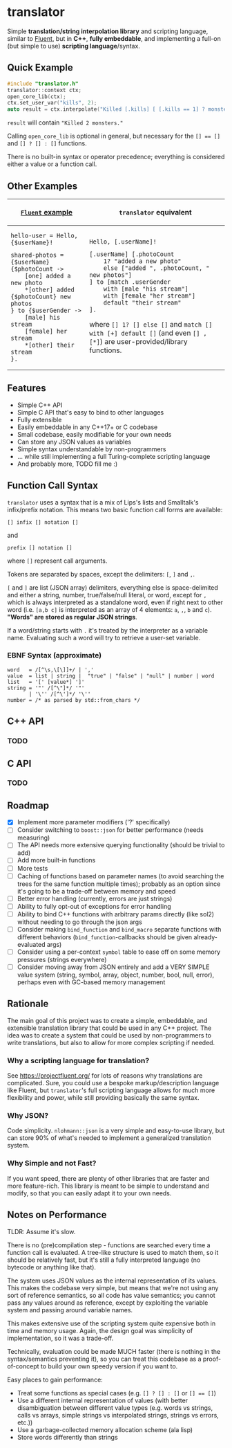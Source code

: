 # translator

Simple **translation/string interpolation library** and scripting language, similar to [Fluent](https://projectfluent.org/), but in **C++**, **fully embeddable**, and implementing a full-on (but simple to use) **scripting language**/syntax.

## Quick Example

```cpp
#include "translator.h"
translator::context ctx;
open_core_lib(ctx);
ctx.set_user_var("kills", 2);
auto result = ctx.interpolate("Killed [.kills] [ [.kills == 1] ? monster. : monsters. ]");
```
`result` will contain `"Killed 2 monsters."`

Calling `open_core_lib` is optional in general, but necessary for the `[] == []` and `[] ? [] : []` functions. 

There is no built-in syntax or operator precedence; everything is considered either a value or a function call.

## Other Examples

<table>
<thead>
<tr><th> 

[`Fluent` example](https://projectfluent.org/)

</th><th>

`translator` equivalent

</th></tr>
</thead>
<tr>
<td style="vertical-align: top">

```fluent
hello-user = Hello, {$userName}!
```

```fluent
shared-photos = {$userName} {$photoCount ->
	[one] added a new photo
	*[other] added {$photoCount} new photos
} to {$userGender ->
	[male] his stream
	[female] her stream
	*[other] their stream
}.
```

</td>
<td>

```st
Hello, [.userName]!
```

```zil
[.userName] [.photoCount 
	1? "added a new photo" 
	else ["added ", .photoCount, " new photos"]
] to [match .userGender
	with [male "his stream"]
	with [female "her stream"]
	default "their stream"
].
```

where `[] 1? [] else []` and `match [] with [+] default []` (and even `[] , [*]`) are user-provided/library functions.

</td>
</tr>
</table>

## Features

- Simple C++ API
- Simple C API that's easy to bind to other languages
- Fully extensible
- Easily embeddable in any C++17+ or C codebase
- Small codebase, easily modifiable for your own needs
- Can store any JSON values as variables
- Simple syntax understandable by non-programmers
- ... while still implementing a full Turing-complete scripting language
- And probably more, TODO fill me :)

## Function Call Syntax

`translator` uses a syntax that is a mix of Lips's lists and Smalltalk's infix/prefix notation. This means two basic function call forms are available:

```
[] infix [] notation []
```

and

```
prefix [] notation []
```

where `[]` represent call arguments.

Tokens are separated by spaces, except the delimiters: `[`, `]` and `,`.

`[` and `]` are list (JSON array) delimiters, everything else is space-delimited and either a string, number, true/false/null literal, or word, except for `,` which is always interpreted as a standalone word, even if right next to other word (i.e. `[a,b c]` is interpreted as an array of 4 elements: `a`, `,`, `b` and `c`). **"Words" are stored as regular JSON strings**.

If a word/string starts with `.` it's treated by the interpreter as a variable name. Evaluating such a word will try to retrieve a user-set variable.

### EBNF Syntax (approximate)
```ebnf
word   = /[^\s,\[\]]+/ | ','
value  = list | string |  "true" | "false" | "null" | number | word
list   = '[' [value*] ']'
string = '"' /[^\"]*/ '"'
       | '\'' /[^\']*/ '\''
number = /* as parsed by std::from_chars */
```

## C++ API

### TODO

## C API

### TODO

## Roadmap

- [x] Implement more parameter modifiers ('?' specifically)
- [ ] Consider switching to `boost::json` for better performance (needs measuring)
- [ ] The API needs more extensive querying functionality (should be trivial to add)
- [ ] Add more built-in functions
- [ ] More tests
- [ ] Caching of functions based on parameter names (to avoid searching the trees for the same function multiple times); probably as an option since it's going to be a trade-off between memory and speed
- [ ] Better error handling (currently, errors are just strings)
- [ ] Ability to fully opt-out of exceptions for error handling
- [ ] Ability to bind C++ functions with arbitrary params directly (like sol2) without needing to go through the json args
- [ ] Consider making `bind_function` and `bind_macro` separate functions with different behaviors (`bind_function`-callbacks should be given already-evaluated args)
- [ ] Consider using a per-context `symbol` table to ease off on some memory pressures (strings everywhere)
- [ ] Consider moving away from JSON entirely and add a VERY SIMPLE value system (string, symbol, array, object, number, bool, null, error), perhaps even with GC-based memory management

## Rationale

The main goal of this project was to create a simple, embeddable, and extensible translation library that could be used in any C++ project. The idea was to create a system that could be used by non-programmers to write translations, but also to allow for more complex scripting if needed.

### Why a scripting language for translation?

See https://projectfluent.org/ for lots of reasons why translations are complicated. Sure, you could use a bespoke markup/description language like Fluent, but `translator`'s full scripting language allows for much more flexibility and power, while still providing basically the same syntax.

### Why JSON?

Code simplicity. `nlohmann::json` is a very simple and easy-to-use library, but can store 90% of what's needed to implement a generalized translation system.

### Why Simple and not Fast?

If you want speed, there are plenty of other libraries that are faster and more feature-rich. This library is meant to be simple to understand and modify, so that you can easily adapt it to your own needs.

## Notes on Performance

TLDR: Assume it's slow.

There is no (pre)compilation step - functions are searched every time a function call is evaluated. A tree-like structure is used to match them, so it should be relatively fast, but it's still a fully interpreted language (no bytecode or anything like that).

The system uses JSON values as the internal representation of its values. This makes the codebase very simple, but means that we're not using any sort of reference semantics, so all code has value semantics; you cannot pass any values around as reference, except by exploiting the variable system and passing around variable names.

This makes extensive use of the scripting system quite expensive both in time and memory usage. Again, the design goal was simplicity of implementation, so it was a trade-off.

Technically, evaluation could be made MUCH faster (there is nothing in the syntax/semantics preventing it), so you can treat this codebase as a proof-of-concept to build your own speedy version if you want to.

Easy places to gain performance:
- Treat some functions as special cases (e.g. `[] ? [] : []` or `[] == []`)
- Use a different internal representation of values (with better disambiguation between different value types (e.g. words vs strings, calls vs arrays, simple strings vs interpolated strings, strings vs errors, etc.))
- Use a garbage-collected memory allocation scheme (ala lisp)
- Store words differently than strings
